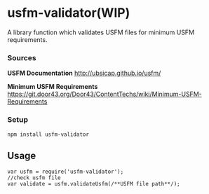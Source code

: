 # usfm-validator(WIP)

A library function which validates USFM files for minimum USFM requirements.

### Sources

**USFM Documentation** 
http://ubsicap.github.io/usfm/

**Minimum USFM Requirements** 
https://git.door43.org/Door43/ContentTechs/wiki/Minimum-USFM-Requirements
	
### Setup
 `npm install usfm-validator`

## Usage
	var usfm = require('usfm-validator');
	//check usfm file
	var validate = usfm.validateUsfm(/**USFM file path**/);

